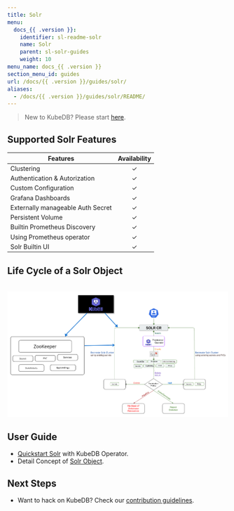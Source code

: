 ```yaml
---
title: Solr
menu:
  docs_{{ .version }}:
    identifier: sl-readme-solr
    name: Solr
    parent: sl-solr-guides
    weight: 10
menu_name: docs_{{ .version }}
section_menu_id: guides
url: /docs/{{ .version }}/guides/solr/
aliases:
  - /docs/{{ .version }}/guides/solr/README/
---
```


> New to KubeDB? Please start [here](/docs/README.md).

## Supported Solr Features
| Features                           | Availability |
|------------------------------------|:------------:|
| Clustering                         |   &#10003;   |
| Authentication & Autorization      |   &#10003;   | 
| Custom Configuration               |   &#10003;   | 
| Grafana Dashboards                 |   &#10003;   | 
| Externally manageable Auth Secret  |   &#10003;   |
| Persistent Volume                  |   &#10003;   |
| Builtin Prometheus Discovery       |   &#10003;   | 
| Using Prometheus operator          |   &#10003;   |
| Solr Builtin UI                    |   &#10003;   |

## Life Cycle of a Solr Object

<p align="center">
  <img alt="lifecycle"  src="/docs/guides/solr/quickstart/overview/images/Lifecycle-of-a-solr-instance.png">
</p>

## User Guide

- [Quickstart Solr](/docs/guides/solr/quickstart/overview/index.md) with KubeDB Operator.
- Detail Concept of [Solr Object](/docs/guides/solr/concepts/solr.md).


## Next Steps

- Want to hack on KubeDB? Check our [contribution guidelines](/docs/CONTRIBUTING.md).